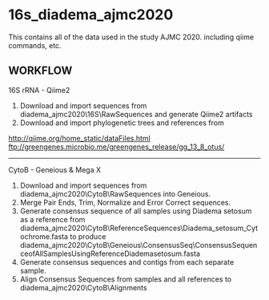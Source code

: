 # 16s_diadema_ajmc2020
 
This contains all of the data used in the study AJMC 2020.
including qiime commands, etc.


## WORKFLOW


16S rRNA - Qiime2

1. Download and import sequences from diadema_ajmc2020\16S\RawSequences and generate Qiime2 artifacts
2. Download and import phylogenetic trees and references from

http://qiime.org/home_static/dataFiles.html
ftp://greengenes.microbio.me/greengenes_release/gg_13_8_otus/

________________________________________________________________________

CytoB - Geneious & Mega X

1. Download and import sequences from diadema_ajmc2020\CytoB\RawSequences into Geneious.
2. Merge Pair Ends, Trim, Normalize and Error Correct sequences.
3. Generate consensus sequence of all samples using Diadema setosum as a reference from diadema_ajmc2020\CytoB\ReferenceSequences\Diadema_setosum_Cytochrome.fasta to produce diadema_ajmc2020\CytoB\Geneious\ConsensusSeq\ConsensusSequenceofAllSamplesUsingReferenceDiademasetosum.fasta
4. Generate consensus sequences and contigs from each separate sample.
5. Align Consensus Sequences from samples and all references to diadema_ajmc2020\CytoB\Alignments